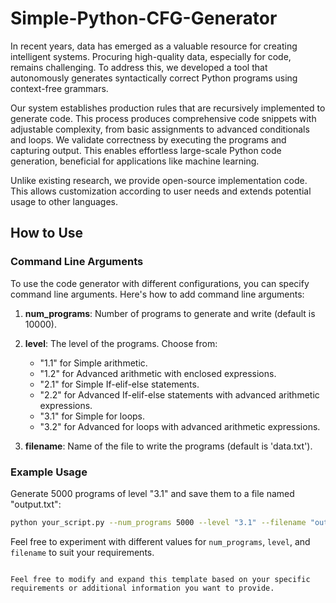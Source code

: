 # Simple-Python-CFG-Generator

In recent years, data has emerged as a valuable resource for creating intelligent systems. Procuring high-quality data, especially for code, remains challenging. To address this, we developed a tool that autonomously generates syntactically correct Python programs using context-free grammars.

Our system establishes production rules that are recursively implemented to generate code. This process produces comprehensive code snippets with adjustable complexity, from basic assignments to advanced conditionals and loops. We validate correctness by executing the programs and capturing output. This enables effortless large-scale Python code generation, beneficial for applications like machine learning.

Unlike existing research, we provide open-source implementation code. This allows customization according to user needs and extends potential usage to other languages.

## How to Use

### Command Line Arguments

To use the code generator with different configurations, you can specify command line arguments. Here's how to add command line arguments:

1. **num_programs**: Number of programs to generate and write (default is 10000).
2. **level**: The level of the programs. Choose from:
   - "1.1" for Simple arithmetic.
   - "1.2" for Advanced arithmetic with enclosed expressions.
   - "2.1" for Simple If-elif-else statements.
   - "2.2" for Advanced If-elif-else statements with advanced arithmetic expressions.
   - "3.1" for Simple for loops.
   - "3.2" for Advanced for loops with advanced arithmetic expressions.

3. **filename**: Name of the file to write the programs (default is 'data.txt').

### Example Usage

Generate 5000 programs of level "3.1" and save them to a file named "output.txt":

```bash
python your_script.py --num_programs 5000 --level "3.1" --filename "output.txt"
```

Feel free to experiment with different values for `num_programs`, `level`, and `filename` to suit your requirements.

```

Feel free to modify and expand this template based on your specific requirements or additional information you want to provide.
